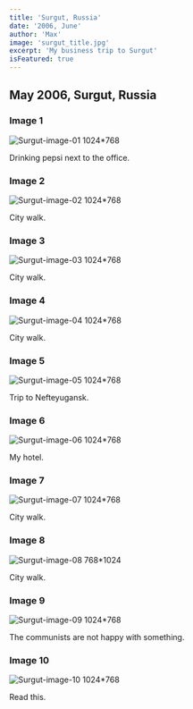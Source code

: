```yaml
---
title: 'Surgut, Russia'
date: '2006, June'
author: 'Max'
image: 'surgut_title.jpg'
excerpt: 'My business trip to Surgut'
isFeatured: true
---
```


## May 2006, Surgut, Russia

### Image 1

![Surgut-image-01 1024*768](image_01.jpg)

Drinking pepsi next to the office.

### Image 2

![Surgut-image-02 1024*768](image_02.jpg)

City walk.

### Image 3

![Surgut-image-03 1024*768](image_03.jpg)

City walk.

### Image 4

![Surgut-image-04 1024*768](image_04.jpg)

City walk.

### Image 5

![Surgut-image-05 1024*768](image_05.jpg)

Trip to Nefteyugansk.

### Image 6

![Surgut-image-06 1024*768](image_06.jpg)

My hotel.

### Image 7

![Surgut-image-07 1024*768](image_07.jpg)

City walk.

### Image 8

![Surgut-image-08 768*1024](image_08.jpg)

City walk.

### Image 9

![Surgut-image-09 1024*768](image_09.jpg)

The communists are not happy with something.

### Image 10

![Surgut-image-10 1024*768](image_10.jpg)

Read this.
